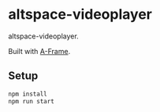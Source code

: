 # altspace-videoplayer

altspace-videoplayer.

Built with [A-Frame](https://aframe.io).

## Setup

```sh
npm install
npm run start
```
